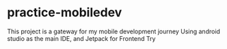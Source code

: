 # practice-mobiledev
This project is a gateway for my mobile development journey
Using android studio as the main IDE, and Jetpack for Frontend
Try  
